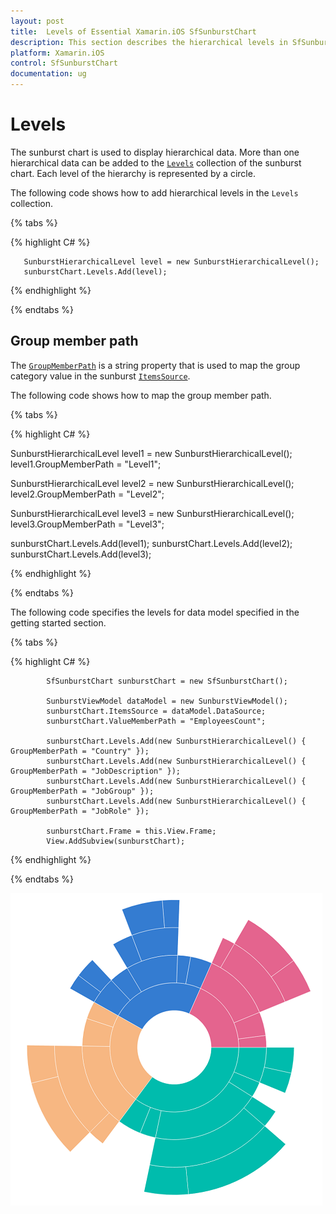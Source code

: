 ```yaml
---
layout: post
title:  Levels of Essential Xamarin.iOS SfSunburstChart
description: This section describes the hierarchical levels in SfSunburstChart.
platform: Xamarin.iOS
control: SfSunburstChart
documentation: ug
---
```


# Levels

The sunburst chart is used to display hierarchical data. More than one hierarchical data can be added to the [`Levels`](https://help.syncfusion.com/cr/cref_files/xamarin-ios/sfsunburstchart/Syncfusion.SfSunburstChart.iOS~Syncfusion.SfSunburstChart.iOS.SfSunburstChart~Levels.html) collection of the sunburst chart. Each level of the hierarchy is represented by a circle.

The following code shows how to add hierarchical levels in the `Levels` collection.

{% tabs %} 

{% highlight C# %} 

       SunburstHierarchicalLevel level = new SunburstHierarchicalLevel();
       sunburstChart.Levels.Add(level);

{% endhighlight %}

{% endtabs %} 

## Group member path

The [`GroupMemberPath`](https://help.syncfusion.com/cr/cref_files/xamarin-ios/sfsunburstchart/Syncfusion.SfSunburstChart.iOS~Syncfusion.SfSunburstChart.iOS.SunburstHierarchicalLevel~GroupMemberPath.html) is a string property that is used to map the group category value in the sunburst [`ItemsSource`](https://help.syncfusion.com/cr/cref_files/xamarin-ios/sfsunburstchart/Syncfusion.SfSunburstChart.iOS~Syncfusion.SfSunburstChart.iOS.SfSunburstChart~ItemsSource.html).

The following code shows how to map the group member path.

{% tabs %} 

{% highlight C# %} 

SunburstHierarchicalLevel level1 = new SunburstHierarchicalLevel();
level1.GroupMemberPath = "Level1";

SunburstHierarchicalLevel level2 = new SunburstHierarchicalLevel();
level2.GroupMemberPath = "Level2";

SunburstHierarchicalLevel level3 = new SunburstHierarchicalLevel();
level3.GroupMemberPath = "Level3";

sunburstChart.Levels.Add(level1);
sunburstChart.Levels.Add(level2);
sunburstChart.Levels.Add(level3);

{% endhighlight %}

{% endtabs %} 

The following code specifies the levels for data model specified in the getting started section.

{% tabs %} 

{% highlight C# %} 

            SfSunburstChart sunburstChart = new SfSunburstChart();

            SunburstViewModel dataModel = new SunburstViewModel();
            sunburstChart.ItemsSource = dataModel.DataSource;
            sunburstChart.ValueMemberPath = "EmployeesCount";

            sunburstChart.Levels.Add(new SunburstHierarchicalLevel() { GroupMemberPath = "Country" });
            sunburstChart.Levels.Add(new SunburstHierarchicalLevel() { GroupMemberPath = "JobDescription" });
            sunburstChart.Levels.Add(new SunburstHierarchicalLevel() { GroupMemberPath = "JobGroup" });
            sunburstChart.Levels.Add(new SunburstHierarchicalLevel() { GroupMemberPath = "JobRole" });            

            sunburstChart.Frame = this.View.Frame;
            View.AddSubview(sunburstChart); 

{% endhighlight %}

{% endtabs %} 

![](Levels_images/Levels.png)

